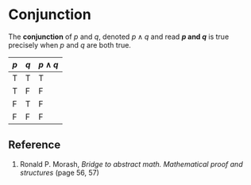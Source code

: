 # Conjunction

The **conjunction** of $p$ and $q$, denoted $p \land q$ and read **$p$ and $q$** is true precisely when $p$ and $q$ are both true.

| $p$   | $q$   | $p \land q$   |
|-------|-------|---------------|
| T     | T     | T             |
| T     | F     | F             |
| F     | T     | F             |
| F     | F     | F             |

## Reference

1. Ronald P. Morash, *Bridge to abstract math. Mathematical proof and structures* (page 56, 57)